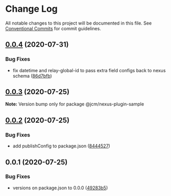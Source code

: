 # Change Log

All notable changes to this project will be documented in this file.
See [Conventional Commits](https://conventionalcommits.org) for commit guidelines.

## [0.0.4](https://github.com/JCMais/nexus-plugins/compare/@jcm/nexus-plugin-sample@0.0.3...@jcm/nexus-plugin-sample@0.0.4) (2020-07-31)

### Bug Fixes

- fix datetime and relay-global-id to pass extra field configs back to nexus schema ([86d7bfb](https://github.com/JCMais/nexus-plugins/commit/86d7bfb5b0d3e9fecfd0ad5b59c16c9821a07817))

## [0.0.3](https://github.com/JCMais/nexus-plugins/compare/@jcm/nexus-plugin-sample@0.0.2...@jcm/nexus-plugin-sample@0.0.3) (2020-07-25)

**Note:** Version bump only for package @jcm/nexus-plugin-sample

## [0.0.2](https://github.com/JCMais/nexus-plugins/compare/@jcm/nexus-plugin-sample@0.0.1...@jcm/nexus-plugin-sample@0.0.2) (2020-07-25)

### Bug Fixes

- add publishConfig to package.json ([8444527](https://github.com/JCMais/nexus-plugins/commit/8444527c32502e5b91369035cf68e8fa44366d6b))

## 0.0.1 (2020-07-25)

### Bug Fixes

- versions on package.json to 0.0.0 ([49283b5](https://github.com/JCMais/nexus-plugins/commit/49283b521f7dc14ea877f96b4e60665d890b736b))

